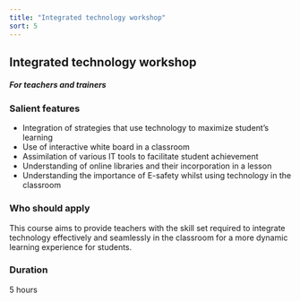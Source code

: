 ```yaml
---
title: "Integrated technology workshop"
sort: 5
---
```


## Integrated technology workshop
##### For teachers and trainers

### Salient features
 - Integration of strategies that use technology to maximize student’s learning 
 - Use of interactive white board in a classroom 
 - Assimilation of various IT tools to facilitate student achievement 
 - Understanding of online libraries and their incorporation in a lesson 
 - Understanding the importance of E-safety whilst using technology in the classroom

### Who should apply
This course aims to provide teachers with the skill set required to integrate technology effectively and seamlessly in the classroom for a more dynamic learning experience for students.

### Duration
5 hours